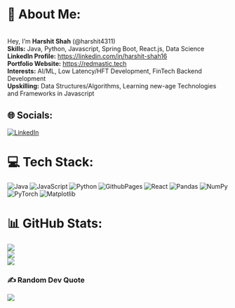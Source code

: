 # 💫 About Me:
<br>Hey, I’m **Harshit Shah** (@harshit4311)<br>
**Skills:** Java, Python, Javascript, Spring Boot, React.js, Data Science<br>
**LinkedIn Profile:** https://linkedin.com/in/harshit-shah16<br>
**Portfolio Website:** https://redmastic.tech<br>
**Interests:** AI/ML, Low Latency/HFT Development, FinTech Backend Development<br>
**Upskilling:** Data Structures/Algorithms, Learning new-age Technologies and Frameworks in Javascript


## 🌐 Socials:
[![LinkedIn](https://img.shields.io/badge/LinkedIn-%230077B5.svg?logo=linkedin&logoColor=white)](https://linkedin.com/in/harshit-shah16/) 

# 💻 Tech Stack:
![Java](https://img.shields.io/badge/java-%23ED8B00.svg?style=for-the-badge&logo=openjdk&logoColor=white) ![JavaScript](https://img.shields.io/badge/javascript-%23323330.svg?style=for-the-badge&logo=javascript&logoColor=%23F7DF1E) ![Python](https://img.shields.io/badge/python-3670A0?style=for-the-badge&logo=python&logoColor=ffdd54) ![GithubPages](https://img.shields.io/badge/github%20pages-121013?style=for-the-badge&logo=github&logoColor=white) ![React](https://img.shields.io/badge/react-%2320232a.svg?style=for-the-badge&logo=react&logoColor=%2361DAFB) ![Pandas](https://img.shields.io/badge/pandas-%23150458.svg?style=for-the-badge&logo=pandas&logoColor=white) ![NumPy](https://img.shields.io/badge/numpy-%23013243.svg?style=for-the-badge&logo=numpy&logoColor=white) ![PyTorch](https://img.shields.io/badge/PyTorch-%23EE4C2C.svg?style=for-the-badge&logo=PyTorch&logoColor=white) ![Matplotlib](https://img.shields.io/badge/Matplotlib-%23ffffff.svg?style=for-the-badge&logo=Matplotlib&logoColor=black)

# 📊 GitHub Stats:
![](https://github-readme-stats.vercel.app/api?username=harshit4311&theme=merko&hide_border=false&include_all_commits=false&count_private=true)<br/>
![](https://github-readme-streak-stats.herokuapp.com/?user=harshit4311&theme=merko&hide_border=false)<br/>
![](https://github-readme-stats.vercel.app/api/top-langs/?username=harshit4311&theme=merko&hide_border=false&include_all_commits=false&count_private=true&layout=compact)

### ✍️ Random Dev Quote
![](https://quotes-github-readme.vercel.app/api?type=vetical&theme=dark)

<!-- Proudly created with GPRM ( https://gprm.itsvg.in ) -->
